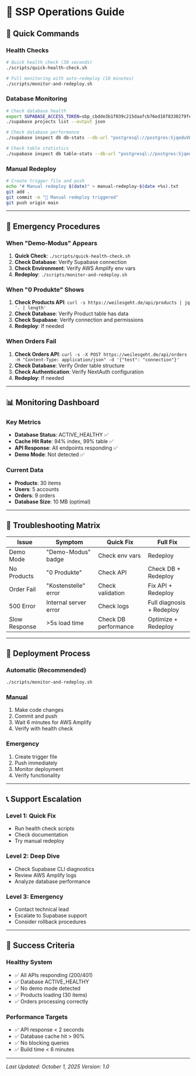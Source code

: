 # 🚀 SSP Operations Guide

## 🎯 Quick Commands

### **Health Checks**
```bash
# Quick health check (30 seconds)
./scripts/quick-health-check.sh

# Full monitoring with auto-redeploy (10 minutes)
./scripts/monitor-and-redeploy.sh
```

### **Database Monitoring**
```bash
# Check database health
export SUPABASE_ACCESS_TOKEN=sbp_cbdde3b1f039c215daafcb76ed18f8330279fe68
./supabase projects list --output json

# Check database performance
./supabase inspect db db-stats --db-url "postgresql://postgres:SjqeduVHvbbKPYoz@db.cybsvbhhsepzfoakbqsz.supabase.co:5432/postgres?sslmode=require" --workdir /tmp

# Check table statistics
./supabase inspect db table-stats --db-url "postgresql://postgres:SjqeduVHvbbKPYoz@db.cybsvbhhsepzfoakbqsz.supabase.co:5432/postgres?sslmode=require" --workdir /tmp
```

### **Manual Redeploy**
```bash
# Create trigger file and push
echo "# Manual redeploy $(date)" > manual-redeploy-$(date +%s).txt
git add .
git commit -m "🚀 Manual redeploy triggered"
git push origin main
```

---

## 🚨 Emergency Procedures

### **When "Demo-Modus" Appears**
1. **Quick Check**: `./scripts/quick-health-check.sh`
2. **Check Database**: Verify Supabase connection
3. **Check Environment**: Verify AWS Amplify env vars
4. **Redeploy**: `./scripts/monitor-and-redeploy.sh`

### **When "0 Produkte" Shows**
1. **Check Products API**: `curl -s https://weilesgeht.de/api/products | jq '. | length'`
2. **Check Database**: Verify Product table has data
3. **Check Supabase**: Verify connection and permissions
4. **Redeploy**: If needed

### **When Orders Fail**
1. **Check Orders API**: `curl -s -X POST https://weilesgeht.de/api/orders -H "Content-Type: application/json" -d '{"test": "connection"}'`
2. **Check Database**: Verify Order table structure
3. **Check Authentication**: Verify NextAuth configuration
4. **Redeploy**: If needed

---

## 📊 Monitoring Dashboard

### **Key Metrics**
- **Database Status**: ACTIVE_HEALTHY ✅
- **Cache Hit Rate**: 94% index, 99% table ✅
- **API Response**: All endpoints responding ✅
- **Demo Mode**: Not detected ✅

### **Current Data**
- **Products**: 30 items
- **Users**: 5 accounts
- **Orders**: 9 orders
- **Database Size**: 10 MB (optimal)

---

## 🔧 Troubleshooting Matrix

| Issue | Symptom | Quick Fix | Full Fix |
|-------|---------|-----------|----------|
| Demo Mode | "Demo-Modus" badge | Check env vars | Redeploy |
| No Products | "0 Produkte" | Check API | Check DB + Redeploy |
| Order Fail | "Kostenstelle" error | Check validation | Fix API + Redeploy |
| 500 Error | Internal server error | Check logs | Full diagnosis + Redeploy |
| Slow Response | >5s load time | Check DB performance | Optimize + Redeploy |

---

## 🚀 Deployment Process

### **Automatic (Recommended)**
```bash
./scripts/monitor-and-redeploy.sh
```

### **Manual**
1. Make code changes
2. Commit and push
3. Wait 6 minutes for AWS Amplify
4. Verify with health check

### **Emergency**
1. Create trigger file
2. Push immediately
3. Monitor deployment
4. Verify functionality

---

## 📞 Support Escalation

### **Level 1: Quick Fix**
- Run health check scripts
- Check documentation
- Try manual redeploy

### **Level 2: Deep Dive**
- Check Supabase CLI diagnostics
- Review AWS Amplify logs
- Analyze database performance

### **Level 3: Emergency**
- Contact technical lead
- Escalate to Supabase support
- Consider rollback procedures

---

## 🎯 Success Criteria

### **Healthy System**
- ✅ All APIs responding (200/401)
- ✅ Database ACTIVE_HEALTHY
- ✅ No demo mode detected
- ✅ Products loading (30 items)
- ✅ Orders processing correctly

### **Performance Targets**
- ✅ API response < 2 seconds
- ✅ Database cache hit > 90%
- ✅ No blocking queries
- ✅ Build time < 6 minutes

---

*Last Updated: October 1, 2025*
*Version: 1.0*
